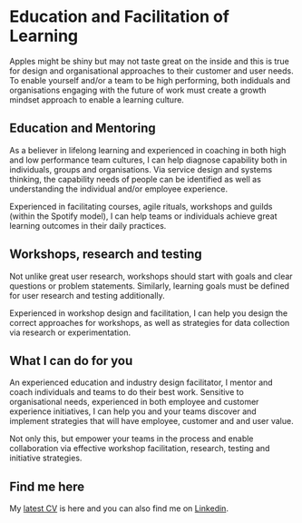 ﻿
# Education and Facilitation of Learning
Apples might be shiny but may not taste great on the inside and this is true for design and organisational approaches to their customer and user needs. To enable yourself and/or a team to be high performing, both indiduals and organisations engaging with the future of work must create a growth mindset approach to enable a learning culture. 

## Education and Mentoring

As a believer in lifelong learning and experienced in coaching in both high and low performance team cultures, I can help diagnose capability both in individuals, groups and organisations. Via service design and systems thinking, the capability needs of people can be identified as well as understanding the individual and/or employee experience. 

Experienced in facilitating courses, agile rituals, workshops and guilds (within the Spotify model), I can help teams or individuals achieve great learning outcomes in their daily practices. 

## Workshops, research and testing

Not unlike great user research, workshops should start with goals and clear questions or problem statements. Similarly, learning goals must be defined for user research and testing additionally. 

Experienced in workshop design and facilitation, I can help you design the correct approaches for workshops, as well as strategies for data collection via research or experimentation. 

## What I can do for you

An experienced education and industry design facilitator, I mentor and coach individuals and teams to do their best work. Sensitive to organisational needs, experienced in both employee and customer experience initiatives, I can help you and your teams discover and implement strategies that will have employee, customer and and user value. 

Not only this, but empower your teams in the process and enable collaboration via effective workshop facilitation, research, testing and initiative strategies. 

## Find me here

My [latest CV](https://www.visualcv.com/catherine-hills/) is here and you can also find me on [Linkedin](https://www.linkedin.com/in/catherine-hills-96a1b515/).

